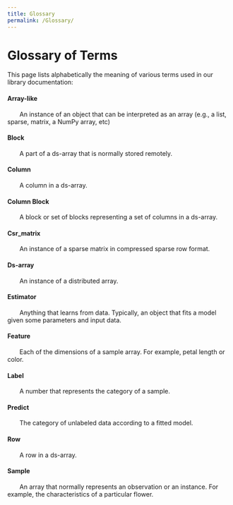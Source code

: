 ```yaml
---
title: Glossary
permalink: /Glossary/
---
```


# Glossary of Terms

This page lists alphabetically the meaning of various terms used in our library documentation:

#### Array-like <br>
&nbsp;&nbsp;&nbsp;&nbsp;&nbsp;&nbsp; An instance of an object that can be interpreted as an array (e.g., a list, sparse, matrix, a NumPy array, etc)
#### Block <br>
&nbsp;&nbsp;&nbsp;&nbsp;&nbsp;&nbsp; A part of a ds-array that is normally stored remotely.
#### Column
&nbsp;&nbsp;&nbsp;&nbsp;&nbsp;&nbsp; A column in a ds-array.
#### Column Block
&nbsp;&nbsp;&nbsp;&nbsp;&nbsp;&nbsp; A block or set of blocks representing a set of columns in a ds-array.
#### Csr_matrix
&nbsp;&nbsp;&nbsp;&nbsp;&nbsp;&nbsp; An instance of a sparse matrix in compressed sparse row format.
#### Ds-array
&nbsp;&nbsp;&nbsp;&nbsp;&nbsp;&nbsp; An instance of a distributed array.
#### Estimator
&nbsp;&nbsp;&nbsp;&nbsp;&nbsp;&nbsp; Anything that learns from data. Typically, an object that fits a model given some parameters and input data.
#### Feature
&nbsp;&nbsp;&nbsp;&nbsp;&nbsp;&nbsp; Each of the dimensions of a sample array. For example, petal length or color.
#### Label
&nbsp;&nbsp;&nbsp;&nbsp;&nbsp;&nbsp; A number that represents the category of a sample.
#### Predict
&nbsp;&nbsp;&nbsp;&nbsp;&nbsp;&nbsp; The category of unlabeled data according to a fitted model.
#### Row
&nbsp;&nbsp;&nbsp;&nbsp;&nbsp;&nbsp; A row in a ds-array.
#### Sample
&nbsp;&nbsp;&nbsp;&nbsp;&nbsp;&nbsp; An array that normally represents an observation or an instance. For example, the characteristics of a particular flower.
